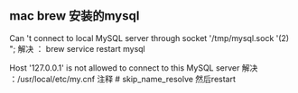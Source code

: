
## mac brew 安装的mysql
Can 't connect to local MySQL server through socket '/tmp/mysql.sock '(2) ";
解决 ： brew service restart mysql

Host '127.0.0.1' is not allowed to connect to this MySQL server
解决 ：/usr/local/etc/my.cnf  注释 # skip_name_resolve 然后restart
